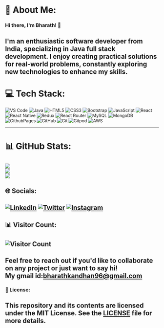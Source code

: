 
# 💫 About Me:
### Hi there, I'm Bharath! 👋

I'm an enthusiastic software developer from India, specializing in Java full stack development. I enjoy creating practical solutions for real-world problems, constantly exploring new technologies to enhance my skills.
---
# 💻 Tech Stack:
![VS Code](https://img.shields.io/badge/VS%20Code-0078d7.svg?style=for-the-badge&logo=visual-studio-code&logoColor=white)
![Java](https://img.shields.io/badge/java-%23ED8B00.svg?style=for-the-badge&logo=openjdk&logoColor=white)
![HTML5](https://img.shields.io/badge/html5-%23E34F26.svg?style=for-the-badge&logo=html5&logoColor=white) 
![CSS3](https://img.shields.io/badge/css3-%231572B6.svg?style=for-the-badge&logo=css3&logoColor=white)
![Bootstrap](https://img.shields.io/badge/bootstrap-%238511FA.svg?style=for-the-badge&logo=bootstrap&logoColor=white)
![JavaScript](https://img.shields.io/badge/javascript-%23323330.svg?style=for-the-badge&logo=javascript&logoColor=%23F7DF1E) 
![React](https://img.shields.io/badge/react-%2320232a.svg?style=for-the-badge&logo=react&logoColor=%2361DAFB) 
![React Native](https://img.shields.io/badge/react_native-%2320232a.svg?style=for-the-badge&logo=react&logoColor=%2361DAFB) 
![Redux](https://img.shields.io/badge/redux-%23593d88.svg?style=for-the-badge&logo=redux&logoColor=white) 
![React Router](https://img.shields.io/badge/React_Router-CA4245?style=for-the-badge&logo=react-router&logoColor=white)
![MySQL](https://img.shields.io/badge/mysql-4479A1.svg?style=for-the-badge&logo=mysql&logoColor=white)
![MongoDB](https://img.shields.io/badge/MongoDB-%234ea94b.svg?style=for-the-badge&logo=mongodb&logoColor=white) 
![GithubPages](https://img.shields.io/badge/github%20pages-121013?style=for-the-badge&logo=github&logoColor=white)
![GitHub](https://img.shields.io/badge/github-%23121011.svg?style=for-the-badge&logo=github&logoColor=white) 
![Git](https://img.shields.io/badge/git-%23F05033.svg?style=for-the-badge&logo=git&logoColor=white) 
![Gitpod](https://img.shields.io/badge/gitpod-f06611.svg?style=for-the-badge&logo=gitpod&logoColor=white) 
![AWS](https://img.shields.io/badge/AWS-%23FF9900.svg?style=for-the-badge&logo=amazon-aws&logoColor=white)

---
# 📊 GitHub Stats:
![](https://github-readme-stats.vercel.app/api?username=Bharath0063&theme=dark&hide_border=false&include_all_commits=true&count_private=false)<br/>
![](https://github-readme-streak-stats.herokuapp.com/?user=Bharath0063&theme=dark&hide_border=false)<br/>
![](https://github-readme-stats.vercel.app/api/top-langs/?username=Bharath0063&theme=dark&hide_border=false&include_all_commits=true&count_private=false&layout=compact)
---
## 🌐 Socials:

[![LinkedIn](https://img.shields.io/badge/-LinkedIn-0A66C2?style=flat&logo=linkedin&logoColor=white)](https://www.linkedin.com/in/bharathkumar-k-51a08224a)
[![Twitter](https://img.shields.io/badge/-Twitter-1DA1F2?style=flat&logo=twitter&logoColor=white)](https://x.com/bharathkum48994?t=izLXyPbQPODwscfJZCNQZg&s=09)
[![Instagram](https://img.shields.io/badge/-Instagram-E4405F?style=flat&logo=instagram&logoColor=white)](https://www.instagram.com/its_bharath__07?igsh=MWdsZml2NXJkMHlzZw==)
---
## 📊 Visitor Count:
![Visitor Count](https://komarev.com/ghpvc/?username=Bharath&color=blueviolet&style=flat)
---
  Feel free to reach out if you'd like to collaborate on any project or just want to say hi!<br/>
  My gmail id:bharathkandhan96@gmail.com
---
### 📝 License:
This repository and its contents are licensed under the MIT License. See the [LICENSE](LICENSE) file for more details.
---
